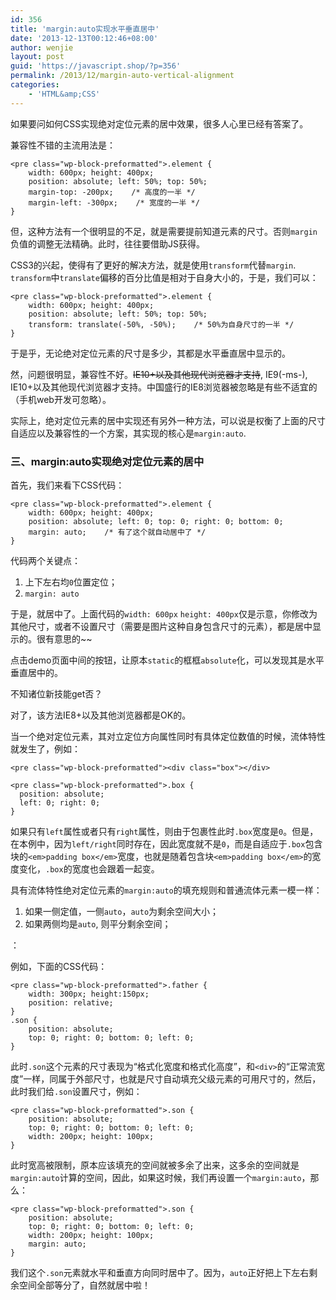 ```yaml
---
id: 356
title: 'margin:auto实现水平垂直居中'
date: '2013-12-13T00:12:46+08:00'
author: wenjie
layout: post
guid: 'https://javascript.shop/?p=356'
permalink: /2013/12/margin-auto-vertical-alignment
categories:
    - 'HTML&amp;CSS'
---
```


如果要问如何CSS实现绝对定位元素的居中效果，很多人心里已经有答案了。

兼容性不错的主流用法是：

```
<pre class="wp-block-preformatted">.element {
    width: 600px; height: 400px;
    position: absolute; left: 50%; top: 50%;
    margin-top: -200px;    /* 高度的一半 */
    margin-left: -300px;    /* 宽度的一半 */
}
```

但，这种方法有一个很明显的不足，就是需要提前知道元素的尺寸。否则`margin`负值的调整无法精确。此时，往往要借助JS获得。

CSS3的兴起，使得有了更好的解决方法，就是使用`transform`代替`margin`. `transform`中`translate`偏移的百分比值是相对于自身大小的，于是，我们可以：

```
<pre class="wp-block-preformatted">.element {
    width: 600px; height: 400px;
    position: absolute; left: 50%; top: 50%;
    transform: translate(-50%, -50%);    /* 50%为自身尺寸的一半 */
}
```

于是乎，无论绝对定位元素的尺寸是多少，其都是水平垂直居中显示的。

然，问题很明显，兼容性不好。<del>IE10+以及其他现代浏览器才支持</del>, IE9(-ms-), IE10+以及其他现代浏览器才支持。中国盛行的IE8浏览器被忽略是有些不适宜的（手机web开发可忽略）。

实际上，绝对定位元素的居中实现还有另外一种方法，可以说是权衡了上面的尺寸自适应以及兼容性的一个方案，其实现的核心是`margin:auto`.

### 三、margin:auto实现绝对定位元素的居中

首先，我们来看下CSS代码：

```
<pre class="wp-block-preformatted">.element {
    width: 600px; height: 400px;
    position: absolute; left: 0; top: 0; right: 0; bottom: 0;
    margin: auto;    /* 有了这个就自动居中了 */
}
```

代码两个关键点：

1. 上下左右均`0`位置定位；
2. `margin: auto`

于是，就居中了。上面代码的`width: 600px` `height: 400px`仅是示意，你修改为其他尺寸，或者不设置尺寸（需要是图片这种自身包含尺寸的元素），都是居中显示的。很有意思的~~

点击demo页面中间的按钮，让原本`static`的框框`absolute`化，可以发现其是水平垂直居中的。

不知诸位新技能get否？

对了，该方法IE8+以及其他浏览器都是OK的。

当一个绝对定位元素，其对立定位方向属性同时有具体定位数值的时候，流体特性就发生了，例如：

```
<pre class="wp-block-preformatted"><div class="box"></div>
```

```
<pre class="wp-block-preformatted">.box {
  position: absolute;
  left: 0; right: 0;
}
```

如果只有`left`属性或者只有`right`属性，则由于包裹性此时`.box`宽度是`0`。但是，在本例中，因为`left/right`同时存在，因此宽度就不是`0`，而是自适应于`.box`包含块的`<em>padding box</em>`宽度，也就是随着包含块`<em>padding box</em>`的宽度变化，`.box`的宽度也会跟着一起变。

具有流体特性绝对定位元素的`margin:auto`的填充规则和普通流体元素一模一样：

1. 如果一侧定值，一侧`auto`，`auto`为剩余空间大小；
2. 如果两侧均是`auto`, 则平分剩余空间；

：

例如，下面的CSS代码：

```
<pre class="wp-block-preformatted">.father {
    width: 300px; height:150px;
    position: relative;
}
.son { 
    position: absolute; 
    top: 0; right: 0; bottom: 0; left: 0;
}
```

此时`.son`这个元素的尺寸表现为“格式化宽度和格式化高度”，和`<div>`的“正常流宽度”一样，同属于外部尺寸，也就是尺寸自动填充父级元素的可用尺寸的，然后，此时我们给`.son`设置尺寸，例如：

```
<pre class="wp-block-preformatted">.son { 
    position: absolute; 
    top: 0; right: 0; bottom: 0; left: 0;
    width: 200px; height: 100px;
}
```

此时宽高被限制，原本应该填充的空间就被多余了出来，这多余的空间就是`margin:auto`计算的空间，因此，如果这时候，我们再设置一个`margin:auto`，那么：

```
<pre class="wp-block-preformatted">.son { 
    position: absolute; 
    top: 0; right: 0; bottom: 0; left: 0;
    width: 200px; height: 100px;
    margin: auto;
}
```

我们这个`.son`元素就水平和垂直方向同时居中了。因为，`auto`正好把上下左右剩余空间全部等分了，自然就居中啦！